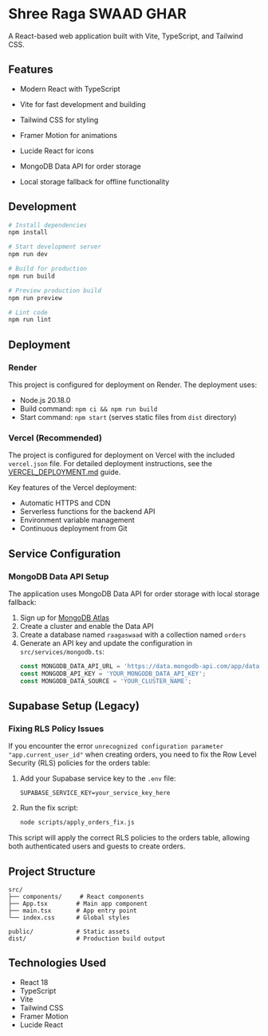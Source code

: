 # Shree Raga SWAAD GHAR

A React-based web application built with Vite, TypeScript, and Tailwind CSS.

## Features

- Modern React with TypeScript
- Vite for fast development and building
- Tailwind CSS for styling
- Framer Motion for animations
- Lucide React for icons

- MongoDB Data API for order storage
- Local storage fallback for offline functionality

## Development

```bash
# Install dependencies
npm install

# Start development server
npm run dev

# Build for production
npm run build

# Preview production build
npm run preview

# Lint code
npm run lint
```

## Deployment

### Render

This project is configured for deployment on Render. The deployment uses:

- Node.js 20.18.0
- Build command: `npm ci && npm run build`
- Start command: `npm start` (serves static files from `dist` directory)

### Vercel (Recommended)

The project is configured for deployment on Vercel with the included `vercel.json` file. For detailed deployment instructions, see the [VERCEL_DEPLOYMENT.md](./VERCEL_DEPLOYMENT.md) guide.

Key features of the Vercel deployment:
- Automatic HTTPS and CDN
- Serverless functions for the backend API
- Environment variable management
- Continuous deployment from Git

## Service Configuration



### MongoDB Data API Setup

The application uses MongoDB Data API for order storage with local storage fallback:

1. Sign up for [MongoDB Atlas](https://www.mongodb.com/cloud/atlas)
2. Create a cluster and enable the Data API
3. Create a database named `raagaswaad` with a collection named `orders`
4. Generate an API key and update the configuration in `src/services/mongodb.ts`:
   ```typescript
   const MONGODB_DATA_API_URL = 'https://data.mongodb-api.com/app/data-api/endpoint/data/v1/action';
   const MONGODB_API_KEY = 'YOUR_MONGODB_DATA_API_KEY';
   const MONGODB_DATA_SOURCE = 'YOUR_CLUSTER_NAME';
   ```

## Supabase Setup (Legacy)

### Fixing RLS Policy Issues

If you encounter the error `unrecognized configuration parameter "app.current_user_id"` when creating orders, you need to fix the Row Level Security (RLS) policies for the orders table:

1. Add your Supabase service key to the `.env` file:
   ```
   SUPABASE_SERVICE_KEY=your_service_key_here
   ```

2. Run the fix script:
   ```bash
   node scripts/apply_orders_fix.js
   ```

This script will apply the correct RLS policies to the orders table, allowing both authenticated users and guests to create orders.

## Project Structure

```
src/
├── components/     # React components
├── App.tsx        # Main app component
├── main.tsx       # App entry point
└── index.css      # Global styles

public/            # Static assets
dist/              # Production build output
```

## Technologies Used

- React 18
- TypeScript
- Vite
- Tailwind CSS
- Framer Motion
- Lucide React
